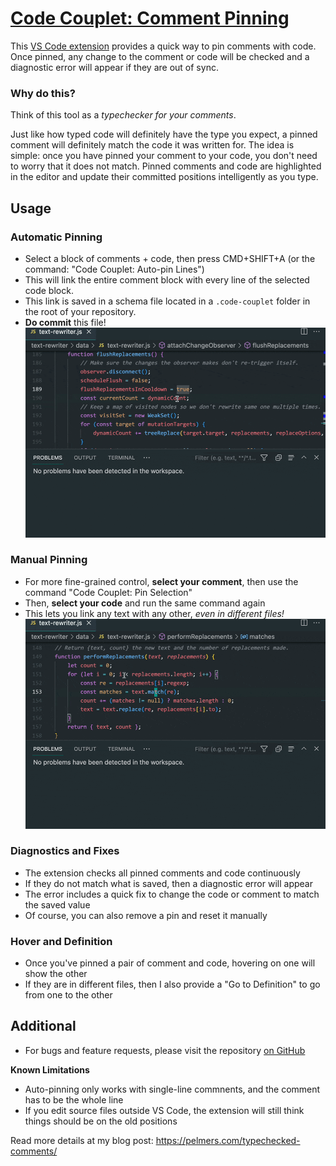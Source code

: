 # [Code Couplet: Comment Pinning](https://marketplace.visualstudio.com/items?itemName=pelmers.code-couplet-vscode)

This [VS Code extension](https://marketplace.visualstudio.com/items?itemName=pelmers.code-couplet-vscode) provides a quick way to pin comments with code.
Once pinned, any change to the comment or code will be checked and a diagnostic error will appear if they are out of sync.

### Why do this?

Think of this tool as a _typechecker for your comments_.

Just like how typed code will definitely have the type you expect, a pinned comment will definitely match the code it was written for.
The idea is simple: once you have pinned your comment to your code, you don't need to worry that it does not match.
Pinned comments and code are highlighted in the editor and update their committed positions intelligently as you type.

## Usage

### Automatic Pinning

- Select a block of comments + code, then press CMD+SHIFT+A (or the command: "Code Couplet: Auto-pin Lines")
- This will link the entire comment block with every line of the selected code block.
- This link is saved in a schema file located in a `.code-couplet` folder in the root of your repository.
- **Do commit** this file!
  ![Example 1](https://github.com/pelmers/code-couplet/raw/main/vscode-extension/examples/auto_pin_demo.gif)

### Manual Pinning

- For more fine-grained control, **select your comment**, then use the command "Code Couplet: Pin Selection"
- Then, **select your code** and run the same command again
- This lets you link any text with any other, _even in different files!_
  ![Example 2](https://github.com/pelmers/code-couplet/raw/main/vscode-extension/examples/manual_pin_demo.gif)

### Diagnostics and Fixes

- The extension checks all pinned comments and code continuously
- If they do not match what is saved, then a diagnostic error will appear
- The error includes a quick fix to change the code or comment to match the saved value
- Of course, you can also remove a pin and reset it manually

### Hover and Definition

- Once you've pinned a pair of comment and code, hovering on one will show the other
- If they are in different files, then I also provide a "Go to Definition" to go from one to the other

## Additional

- For bugs and feature requests, please visit the repository [on GitHub](https://github.com/pelmers/code-couplet)

**Known Limitations**

- Auto-pinning only works with single-line commnents, and the comment has to be the whole line
- If you edit source files outside VS Code, the extension will still think things should be on the old positions

Read more details at my blog post: https://pelmers.com/typechecked-comments/
